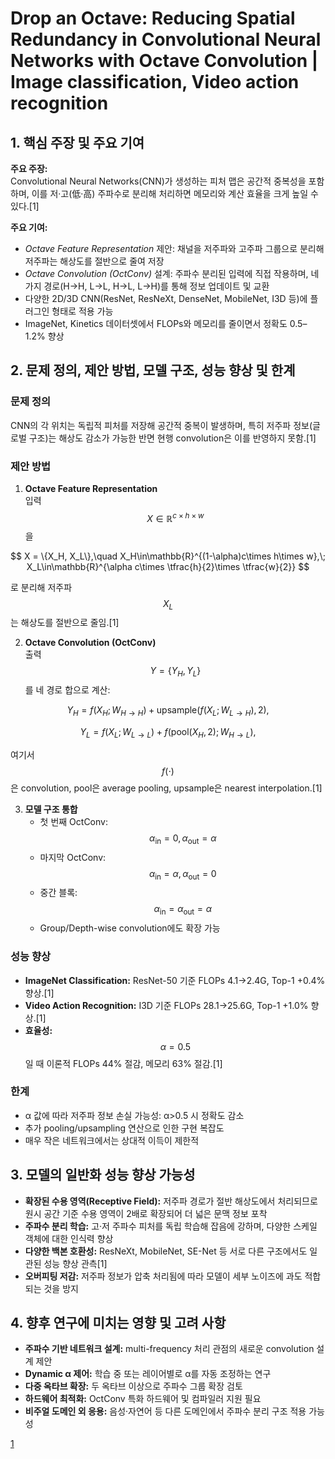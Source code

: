 # Drop an Octave: Reducing Spatial Redundancy in Convolutional Neural Networks with Octave Convolution | Image classification, Video action recognition

## 1. 핵심 주장 및 주요 기여
**주요 주장:**  
Convolutional Neural Networks(CNN)가 생성하는 피처 맵은 공간적 중복성을 포함하며, 이를 저·고(低·高) 주파수로 분리해 처리하면 메모리와 계산 효율을 크게 높일 수 있다.[1]

**주요 기여:**  
- *Octave Feature Representation* 제안: 채널을 저주파와 고주파 그룹으로 분리해 저주파는 해상도를 절반으로 줄여 저장  
- *Octave Convolution (OctConv)* 설계: 주파수 분리된 입력에 직접 작용하며, 네 가지 경로(H→H, L→L, H→L, L→H)를 통해 정보 업데이트 및 교환  
- 다양한 2D/3D CNN(ResNet, ResNeXt, DenseNet, MobileNet, I3D 등)에 플러그인 형태로 적용 가능  
- ImageNet, Kinetics 데이터셋에서 FLOPs와 메모리를 줄이면서 정확도 0.5–1.2% 향상  

## 2. 문제 정의, 제안 방법, 모델 구조, 성능 향상 및 한계

### 문제 정의  
CNN의 각 위치는 독립적 피처를 저장해 공간적 중복이 발생하며, 특히 저주파 정보(글로벌 구조)는 해상도 감소가 가능한 반면 현행 convolution은 이를 반영하지 못함.[1]

### 제안 방법  
1. **Octave Feature Representation**  
   입력 $$X\in\mathbb{R}^{c\times h\times w}$$을  

$$
     X = \{X_H, X_L\},\quad X_H\in\mathbb{R}^{(1-\alpha)c\times h\times w},\; X_L\in\mathbb{R}^{\alpha c\times \tfrac{h}{2}\times \tfrac{w}{2}}
   $$  
   
   로 분리해 저주파 $$X_L$$는 해상도를 절반으로 줄임.[1]

2. **Octave Convolution (OctConv)**  
   출력 $$Y=\{Y_H,Y_L\}$$를 네 경로 합으로 계산:  

$$
     Y_H = f(X_H;W_{H\rightarrow H}) + \mathrm{upsample}\bigl(f(X_L;W_{L\rightarrow H}),2\bigr),
   $$  

$$
     Y_L = f(X_L;W_{L\rightarrow L}) + f\bigl(\mathrm{pool}(X_H,2);W_{H\rightarrow L}\bigr),
   $$  
   
   여기서 $$f(\cdot)$$은 convolution, pool은 average pooling, upsample은 nearest interpolation.[1]

3. **모델 구조 통합**  
   - 첫 번째 OctConv: $$\alpha_{\mathrm{in}}=0,\,\alpha_{\mathrm{out}}=\alpha$$  
   - 마지막 OctConv: $$\alpha_{\mathrm{in}}=\alpha,\,\alpha_{\mathrm{out}}=0$$  
   - 중간 블록: $$\alpha_{\mathrm{in}}=\alpha_{\mathrm{out}}=\alpha$$  
   - Group/Depth-wise convolution에도 확장 가능  

### 성능 향상  
- **ImageNet Classification:** ResNet-50 기준 FLOPs 4.1→2.4G, Top-1 +0.4% 향상.[1]
- **Video Action Recognition:** I3D 기준 FLOPs 28.1→25.6G, Top-1 +1.0% 향상.[1]
- **효율성:** $$\alpha=0.5$$일 때 이론적 FLOPs 44% 절감, 메모리 63% 절감.[1]

### 한계  
- α 값에 따라 저주파 정보 손실 가능성: α>0.5 시 정확도 감소  
- 추가 pooling/upsampling 연산으로 인한 구현 복잡도  
- 매우 작은 네트워크에서는 상대적 이득이 제한적  

## 3. 모델의 일반화 성능 향상 가능성  
- **확장된 수용 영역(Receptive Field):** 저주파 경로가 절반 해상도에서 처리되므로 원시 공간 기준 수용 영역이 2배로 확장되어 더 넓은 문맥 정보 포착  
- **주파수 분리 학습:** 고·저 주파수 피처를 독립 학습해 잡음에 강하며, 다양한 스케일 객체에 대한 인식력 향상  
- **다양한 백본 호환성:** ResNeXt, MobileNet, SE-Net 등 서로 다른 구조에서도 일관된 성능 향상 관측[1]
- **오버피팅 저감:** 저주파 정보가 압축 처리됨에 따라 모델이 세부 노이즈에 과도 적합되는 것을 방지  

## 4. 향후 연구에 미치는 영향 및 고려 사항
- **주파수 기반 네트워크 설계:** multi-frequency 처리 관점의 새로운 convolution 설계 제안  
- **Dynamic α 제어:** 학습 중 또는 레이어별로 α를 자동 조정하는 연구  
- **다중 옥타브 확장:** 두 옥타브 이상으로 주파수 그룹 확장 검토  
- **하드웨어 최적화:** OctConv 특화 하드웨어 및 컴파일러 지원 필요  
- **비주얼 도메인 외 응용:** 음성·자연어 등 다른 도메인에서 주파수 분리 구조 적용 가능성  

[1](https://ppl-ai-file-upload.s3.amazonaws.com/web/direct-files/attachments/22370781/26adf7cc-2c60-4bd3-b825-f6604610e367/1904.05049v3.pdf)

